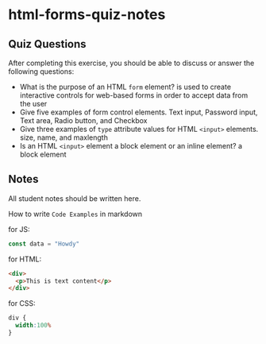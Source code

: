 # html-forms-quiz-notes

## Quiz Questions

After completing this exercise, you should be able to discuss or answer the following questions:

- What is the purpose of an HTML `form` element?
is used to create interactive controls for web-based forms in order to accept data from the user
- Give five examples of form control elements.
Text input, Password input, Text area, Radio button, and Checkbox
- Give three examples of `type` attribute values for HTML `<input>` elements.
size, name, and maxlength
- Is an HTML `<input>` element a block element or an inline element?
a block element
## Notes

All student notes should be written here.


How to write `Code Examples` in markdown

for JS:
```javascript
const data = "Howdy"
```

for HTML:
```html
<div>
  <p>This is text content</p>
</div>
```

for CSS:
```css
div {
  width:100%
}
```
